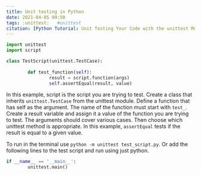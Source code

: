 ```yaml
---
title: Unit testing in Python
date: 2021-04-05 09:50
tags: :unittest:   #unittest 
citation: [Python Tutorial: Unit Testing Your Code with the unittest Module](https://www.youtube.com/watch?v=6tNS--WetLI)
---
```

```python
import unittest 
import script

class TestScript(unittest.TestCase):
        
        def test_function(self):
                result = script.function(args)
                self.assertEqual(result, value)
```

In this example, script is the script you are trying to test. Create a class that inherits `unittest.TestCase` from the unittest module. Define a function that has self as the argument. The name of the function must start with `test_`. Create a result variable and assign it a value of the function you are trying to test. The arguments should cover various cases. Then choose which unittest method is appropriate. In this example, `assertEqual` tests if the result is equal to a given value. 

To run in the terminal use `python -m unittest test_script.py`. Or add the following lines to the test script and run using just python.

```python
if __name__ == '__main__':
        unittest.main()
```
                
